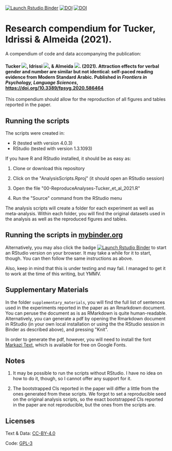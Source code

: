 <!-- badges: start -->
[![Launch Rstudio Binder](http://mybinder.org/badge_logo.svg)](https://mybinder.org/v2/gh/diogo-almeida/TuckerIdrissiAlmeida2020/main?urlpath=rstudio)
[![DOI](https://img.shields.io/badge/figshare-code&data-b03056.svg?style=flat&labelColor=556470&logo=data%3Aimage%2Fpng%3Bbase64%2CiVBORw0KGgoAAAANSUhEUgAAAHEAAABxCAMAAADVoLziAAAAb1BMVEUAAABVZHFZxLxgbnpjyMBqd4Nuy8R1gYx4z8mAi5WD082KlZ6N19GVnqaX2tWgqK%2BjzT2p0Emqsbiv01W0u8G01mK62m6%2FxcrA3XrG4IbHTVrLWGTOY2%2FSb3nVeoPZhY7ckJjgm6LjpqzmsbfqvMH7gV4gAAAAAXRSTlMAQObYZgAABmxJREFUeNrtmml%2FqkwMxY%2FFpbgzVpFrizjw%2FT%2Fj0yQcnN76U5B6n83%2Fi7u2HJNJMkko%2FrM8efLkyZMn2%2FUneDxzkLUCoyqKCo9g%2BPIJTQwUi1%2BfHPHzTF8UCEmgWP1SHmDlS6C4DxRzU8wfqUgjtw9WfA0VsU82GVCWQGmKHj%2FFaDBYBEYukTXW4aDn9yGCH1DiwSBGPwbCpE6O6ZSJkcnf30XqAJzy%2FAQlkq%2BO%2BloogFBxh0%2FMnTizGCirniYKTrNxelGRxk3Ep0I%2Fv0YDJeUhMkwhnJoYjUxoNlAW6IH5KYIpDutk3AI%2BzwH%2FfigCVzS%2F9yI2QSoSfz5BFyiueh0jcWlTVK2gNmnvayc4jJrje3vDTzHWY5Qz3FCxBFA7fdI7DysrzuqnKEVDU041E%2BlPnKldP%2F%2F0yBhdYOC%2FBU9koGaoPOBLPcIoyAYed3jsbSlM8YiY6fhSp%2BNuk%2BFk9smnAWbRgufMG03%2FJqA9vA8axS8PqKMmpnk0bt4ovnRWPJliAWdepeJ6ndT1tILm%2B4JH92JOuNtGHKxIW%2FSn5q4xdho2InlCCsRq4phWicBU5WvlV7TG7HhHwHI6R61YllYZHNPGtKYIYRm%2BCweiXj2Kt2FnOBQx5kF%2FirwpKuKu8dnhOW1U85g3OJekbIc70JudKb7UUMQu06jytPtVFfd7S1QrEFv7S4KufPwSqDjVUDQLtNKMxMA5G7uNapligoyVqSUbu3DZL0lRGZn%2FVLEywyNAYyNJJJ7sF1PMsKOi2LpvNVGI5NFslCI9A1lvpTico0k0VJVsPgUbG5N2tq4NS8n8UnE4IIBPrDyISW35qKS1Inw9v6Taw5hbk4sxdkCp9eLQ5HAWPKq9oohKgoxYWeWA0BD2A156Aq3GJ6A4VuGjNrjBPhDMNUEiVRy%2BvOo5XuCg5n2Yop5GGYQEbpKdXW%2FBk7ZteitxrQ%2BGkH2XtNztGkVy5YZ1589ExSLP0YW1ZlLOjzuxInCt43tbWW1Xr9aXTzdBuyZyOxE7ySsFOxoh4v18Kjhw5Z0VhaIOnhQ3mMn9zC%2F0XRWTc%2Bqad1wKh%2BtIq%2BrYiFR1D9GCuV0SNJGKVryvYDd%2Bo6hF8qAX%2B8HfFBRJOncr%2FilaKY5t%2BouQRtri%2BlLiR6haDvsMWLu5gNkN52BZf1%2FEqZUD%2B0d7RQ6K7YKALe1AYG4qd9lYweMG0ztsZFM9berdRnQzlGLn%2B%2FV82lgbMkRqKeLSVueIqQkOvxgKtFDcNp7lqDuxZvrUcnTjoEJFeLSgUew6ngenuZNPn4jq7WsuE9%2FUpV2IuysStXOzuzI15EgksMlbR0UOLkv91e5WMfbaLFZZy8MQiDqvIMbjJSclckXRB%2B1WHeyzaIKWrKJB5ALnthssOJZQkQE7arvBcU2qvNZuGkupHk4vX46SeUcbvYLEmgyElnuxiOm55CPkF1aVb5%2FRST2rFTGfBo9qYeXAAOBcGuwvTHZ4%2BVu0X%2BUITdzAaK0YXU7ht68fejiEUvrfCsgrUrqr1X6TWz0As3jGuXUVxdJEhQVILB%2BNUtFkC6hJZRkirNBGckJbXfBX%2FeVNbLQiKxkvNsZyVkdz6ye8DsBlTwtcEGimrBbHqghBH88ao4p2R1h7RBuB1HVd5tJWzZkZXLzQGbmED2fkOIYqNjPykPdAR2bxqs7Plfh6FO4B6pqnpnACKLgHkARZogcORMe1XJ%2BtDYkYUw97%2Fcl%2FaxZ8Xtis5eHLurYLHPZwzKtvy9G7dlay9as415kisEnqIjivA9JZ5LC0cmd1z17OujFOWTqu2W6iTrulXoURJyruX8f37x7tD94Uw6mkaYkUKnLL0X33eOR%2BlYonNoH7HaxiM1Jn8YLHgB6K3CE3XkXly%2FMOmYRlxftgq73suENmb%2BsZORf25AyMgfB9pJ92ECRV9W2VVSsm7KQDRUvSn4MTJYtKoBhrSfr4wXee%2B9oorp8IFaVY89gZxv2gUjCnL3VdLL%2B4OBY9KvKr%2BjpTCN9zDmmevaWaNSXqgy%2B0s54mCqa9pT85KCqsiu%2BSjsoOPdhQkVxUJFlvr9LIbfM%2BgIrL8K2xz3Mf7kj6p8UeCA5wyZdg1qylfFdOn2wf8FMWwkLD1Llm9C4f%2BTMPdOjkz%2F2UBV%2FDp49VDL06YjeLR3qVkfO7IiPnITQ94epLKlbHY4VHM%2BEq48%2BROod%2FAE%2BePHny5C%2Fb05LcOfhPQAAAAABJRU5ErkJggg%3D%3D)](https://figshare.com/projects/Attraction_Effects_for_Verbal_Gender_and_Number_Are_Similar_but_Not_Identical_Self-Paced_Reading_Evidence_from_Modern_Standard_Arabic/18823)
[![DOI](https://img.shields.io/badge/DOI:-10.3389/fpsyg.2020.586464-d3464d.svg?style=flat&labelColor=606060&logo=data%3Aimage%2Fpng%3Bbase64%2CiVBORw0KGgoAAAANSUhEUgAAACQAAAAoCAYAAACWwljjAAAAAXNSR0IArs4c6QAACNxJREFUGBnFwXmMnVUZwOHfe8757neXmXtnptOFrtPqtEBpi0ArtFQKZZVVFlkkUcQloMQ%2FlPgHCsEEBKLGoIgSUMCEPYIEZLMssjSShm5IByjT0mE2Zulsd%2B72fee1U0psrkOxA%2BrzCB%2Fj0uee1JxzzM3UcMVhRwr%2FZcI%2BXLDmcW1wAQYYiSOGY49HqTGWKUGC6ek001MZLly4RPiUCB%2Fh%2FL8%2BplODBGM8YEUwjBFUPWWghHDHlpe4JhVw7Vd%2FJHwKDOM4Z83jOiURMsbzgdh7Kt5T8jERQmAdpY4tzGm5gyiO%2BbQ4qlz8%2BJ%2B0LhFStoZYwaAYr1hVRBURQYyhc%2FtG3tl8D5JuZsdgB58Wx17W3XKrbr38OjhvNYOTcgxPaSRfl2U4k6GYDKk4hwj0tm7kzc1%2FpCYzh1R5iO6RXj5K%2FyN3avx%2BG3FvG3H%2FNvx7z5A581c0XHiFMA5hL62PPaHrTjuFurqlxANvAwFaM4PyETMpzptOafYM3qhX7u9%2BipmuERVl2EdY4%2FjD3KOZWyoz0tGCDLbjR9vAV9CgARM2IMkcksyiUQmTSDLt6ruEcQhV7gfNHHcmfqSAAFIoI70FTOcAji7eWj2N7x97IJ8vVSiLEiF0AncO9fM5Moym63BBCrUBIoKooj5GfcRuURkd7SVz6hXUnXCOUMVRxQFmuIDszIMV1Bp0aobKzCwazSHMWabEZTwCCGM6geGGeRhNIHEZ9RESlRij7CHsYsAlwIWUNr7AeBxVAprRSowGFlTBK1IoYwsgo0oq52iMM0TCbgaIUQbiYYjSqHjAoGL4KBJkiDu3MB5DlfAL8%2FE9IyAgsSIKKoIaQROGsAD1sVIREGW3UJT38yGxCIJhn3wMLkTV03vnTUoVQ5VkcxOSdNhJtUhtEhKWMRopqp5gxNNQUYoIFsXYmIVdWV57vo7eEoTG45V98CACQZry1lepZqhiczXsfOdlKi%2FuIGrtQ2OPqU3hJmexU3MEyST1ZRgyHrWesDPH5Ofr2dhj2dAV4gyosm%2FqkSCNjvSw8%2BHfK3txVJmy8ihG3zgXXyhSemETpYH1RIACAiSZQd2yAxl1AeltOeTFekxCaQjh%2BdaAo2Yakk6JvCDiAcOHFEFxoKA2AUGW4htr2ZujyvwvnSXs8e6LL%2BpIezv59zoov9dD1L4T2dJHdmiQsDNL6ql6RusVCTyZkmFdn6GlJ2DpzBJF77BiAQFVBEXwOK1giLAx4Cpoz6vkn3lQMyecJ%2Bzi2Ic5K1cKVdY9fZem1z7BtJuzaBOIerRssA6I4G87QpZML5OkiI1jDBGCR4FYLDEJRk0NRZNmJKyl2xxC0FXgQ4798GDL7%2FS54iZmHTbK8jkp1voE0zCUBByQdfBSh%2BX0HmX%2BFOiPc5RcmmFTw05bS4%2FN0GVr2G5StLgUz5KAtOG3By%2FkQ8I%2BPN1yn7buXM%2F2wTXsLK3DADaxnAucpX%2FNJM644QDOParCwIjBWVAPpeEKi1fPYsaiOWyKAja6FK9LCMaBWEDYTRSKZcgl4dIThD0cVR7dfIe2Dr5Ge34tf269gJQ9lNpgHnWpRRiEQS3jK%2B0cvqCDBc1TKZYMzoICEnlSdQlunrsQwslgyiCAelAPPgYUBPAKUcRv5jdxOf%2Fi2OW%2B9b%2FUHUMb6C68wjNt3yVpl1AbzKMxXAwokRYpxwOoKhVxRN4wtaGbb60e5qbbsqxYFjGSN9hChfZDZ0NDFkrDIIAKu4mACCBgBCoRZDNcvnKRsBfzw6cP05c7f8xAaTv1icOYmT6fhrAZEUPJD1Lwg8RaBgwiFgFUwRrPqiVdqAdVQVTxyYCNzU0gAgiIBTEgBhBQPhArxJ6rmhqpZiaFi5mePpvaxEwgpuAHKfkRVCuAwWABQ7WKd8yb1sM3zxtla5slQ5mdzVNg8iQoRyAGVNlNACMQGAgdWIGE47qTjxCqGE9EMR6g4vN4PAaDwQCGcQm7qRrCRJETl%2FWyuQNsAH8%2FqAkCC1oB5yEMILAgApGHfBn6RqB9gNVTahmPU%2FUYLCD8RxRUQBS8dxzU1MUlyyfRETbAjKlQ9kAKCh7yQ%2BzmLKQCqE9zUS5Jc02aa08%2BQhiHi30ZEWEiIrVkU%2F2cdkwf57QdB2EtFPLg8lyYtRyy%2BLPMrUtz0dIDhT3uYd%2BcJwYM%2B8MqqAAqeG9YtmiA25vamJ1rpTHXRU5byDadzeSjzhb2kwPDfhEQYQ9PrEnqawa5qPZWrHZiBDQCG3yRiXDsB1XwHqIIVA1iAAXVGNUkZRahavHxBqwPmQjDx1CFOAYfgwgESajNxFiJqcQGYYwh0loUQShjAGeEiTCMQz3EMfgYjFGSKSWVAWOEoW7DP1oyROLIJouUvUEVrJQRlE%2FKsYf3oAoi4JwSBuwilAqG93uE7h3w3lZhS4vy6%2B0Zth6%2FgG8c00XT5D5Gikki73BWUeUTceodSokgMFgHqsJoXujeYeh8F7a9BetbwL8DxB6yAmnl%2BodS%2FOXN2fz09FpWHdyOSIVCOY01HmEXFSbCBakigcnR35enr0tobzW8s0VpaVHoEHBADjhAIQSMUgvEGWXDDsspP2%2FkmjMzfH1VB7MahhkuJPAKTpSJcNs35bjt2fUs53Be2VCEtysww0CNwGyFADCAAh6IYNgDFhobPb0luPaBFI%2B2NHHjGf2sPLCNMbFaJsLcdtndctXB3%2BaVBx%2BBMGLBqgxMiqFGIQA8EAExoHzAAAq9FUgECk0x6zscJ949i1ueW0p%2FHlJmlIkQ9ljzwlpd%2FbUbYVsHi44%2FmM19eYg8WOHfeGVMOmGZlg7JOEPPUJ6udZ3AVqCW15%2B7lkOO%2FYqwn4QqP7j6F%2Fqzn9xI49JjSCcCdgwWwQl4BYRcaJmcSmAE3uoegpY24H2Yt5QrLz6aVSsO59STVgkTJIzjsade0NNOugHIs2DVHN4eLtGUSRBHnne3DULndsDTfNyRXHLqclYcuYRjViwT%2Ftsuu%2FJ6hYOUz5yhMF9hmZ7w5e%2Fprbffq%2Fy%2FPPDwk7rirO%2FovQ89rvwP%2FBNSQ9dQqZxzTAAAAABJRU5ErkJggg%3D%3D)](https://www.frontiersin.org/articles/10.3389/fpsyg.2020.586464/full)
<!-- badges: end -->


# Research compendium for Tucker, Idrissi & Almeida (2021).

A compendium of code and data accompanying the publication:

#### Tucker [![](https://orcid.org/sites/default/files/images/orcid_16x16.png)](http://orcid.org/0000-0002-1514-4598), Idrissi [![](https://orcid.org/sites/default/files/images/orcid_16x16.png)](http://orcid.org/0000-0002-2226-6016), & Almeida [![](https://orcid.org/sites/default/files/images/orcid_16x16.png)](http://orcid.org/0000-0003-4674-8092). (2021). Attraction effects for verbal gender and number are similar but not identical: self-paced reading evidence from Modern Standard Arabic.  Published in *Frontiers in Psychology, Language Sciences*, <https://doi.org/10.3389/fpsyg.2020.586464>

This compendium should allow for the reproduction of all figures and tables reported in the paper.

## Running the scripts

The scripts were created in:

* R (tested with version 4.0.3)
* RStudio (tested with version 1.3.1093)

If you have R and RStudio installed, it should be as easy as:

1. Clone or download this repository

2. Click on the "AnalysisScripts.Rproj" (it should open an RStudio session)

2. Open the file "00-ReproduceAnalyses-Tucker_et_al_2021.R"

3. Run the "Source" command from the RStudio menu

The analysis scripts will create a folder for each experiment as well as meta-analysis. Within each folder, you will find the original datasets used in the analysis as well as the reproduced figures and tables.

## Running the scripts in [mybinder.org](https://mybinder.org)

Alternatively, you may also click the badge [![Launch Rstudio Binder](http://mybinder.org/badge_logo.svg)](https://mybinder.org/v2/gh/diogo-almeida/TuckerIdrissiAlmeida2020/main?urlpath=rstudio) to start an RStudio version on your browser. It may take a while for it to start, though. You can then follow the same instructions as above.

Also, keep in mind that this is under testing and may fail. I managed to get it to work at the time of this writing, but YMMV.

## Supplementary Materials

In the folder ```supplementary_materials```, you will find the full list of sentences used in the experiments reported in the paper as an Rmarkdown document. You can peruse the document as is as RMarkdown is quite human-readable. Alternatively, you can generate a pdf by opening the Rmarkdown document in RStudio (in your own local installation or using the the RStudio session in Binder as described above), and pressing "Knit".

In order to generate the pdf, however, you will need to install the font [Markazi Text](https://fonts.google.com/specimen/Markazi+Text?query=markazi), which is available for free on Google Fonts.

## Notes

1. It may be possible to run the scripts without RStudio. I have no idea on how to do it, though, so I cannot offer any support for it.

2. The bootstrapped CIs reported in the paper will differ a little from the ones generated from these scripts. We forgot to set a reproducible seed on the original analysis scripts, so the exact bootstrapped CIs reported in the paper are not reproducible, but the ones from the scripts are.

## Licenses

Text & Data: [CC-BY-4.0](http://creativecommons.org/licenses/by/4.0/)

Code: [GPL-3](https://www.gnu.org/licenses/gpl-3.0.en.html)



